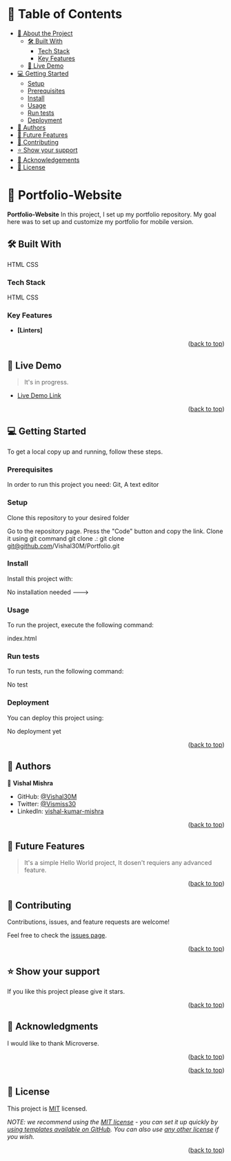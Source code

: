 <a name="readme-top"></a>

<!--
HOW TO USE:
This is an example of how you may give instructions on setting up your project locally.

Modify this file to match your project and remove sections that don't apply.

REQUIRED SECTIONS:
- Table of Contents
- About the Project
  - Built With
  - Live Demo
- Getting Started
- Authors
- Future Features
- Contributing
- Show your support
- Acknowledgements
- License

OPTIONAL SECTIONS:
- FAQ

After you're finished please remove all the comments and instructions!
-->

<div align="center">
  <!-- You are encouraged to replace this logo with your own! Otherwise you can also remove it. -->


</div>

<!-- TABLE OF CONTENTS -->

# 📗 Table of Contents

- [📖 About the Project](#about-project)
  - [🛠 Built With](#built-with)
    - [Tech Stack](#tech-stack)
    - [Key Features](#key-features)
  - [🚀 Live Demo](#live-demo)
- [💻 Getting Started](#getting-started)
  - [Setup](#setup)
  - [Prerequisites](#prerequisites)
  - [Install](#install)
  - [Usage](#usage)
  - [Run tests](#run-tests)
  - [Deployment](#triangular_flag_on_post-deployment)
- [👥 Authors](#authors)
- [🔭 Future Features](#future-features)
- [🤝 Contributing](#contributing)
- [⭐️ Show your support](#support)
- [🙏 Acknowledgements](#acknowledgements)
- [📝 License](#license)

<!-- PROJECT DESCRIPTION -->

# 📖 Portfolio-Website <a name="about-project"></a>

> 
**Portfolio-Website** In this project, I set up my portfolio repository. My goal here was to set up and customize my portfolio for mobile version.
## 🛠 Built With <a name="built-with"></a>
HTML
CSS
### Tech Stack <a name="tech-stack"></a>
HTML
CSS


<!-- Features -->

### Key Features <a name="key-features"></a>


- **[Linters]**

<p align="right">(<a href="#readme-top">back to top</a>)</p>

<!-- LIVE DEMO -->

## 🚀 Live Demo <a name="live-demo"></a>

>It's in progress.

- [Live Demo Link](https://google.com)

<p align="right">(<a href="#readme-top">back to top</a>)</p>

<!-- GETTING STARTED -->

## 💻 Getting Started <a name="getting-started"></a>


To get a local copy up and running, follow these steps.

### Prerequisites

In order to run this project you need:
Git, A text editor



### Setup

Clone this repository to your desired folder

Go to the repository page.
Press the "Code" button and copy the link.
Clone it using git command git clone <link>.:
git clone git@github.com/Vishal30M/Portfolio.git
<!--
Example commands:

```sh
  cd my-folder
git clone git@github.com:myaccount/my-project.git
```
--->

### Install

Install this project with:

No installation needed
--->

### Usage

To run the project, execute the following command:

index.html


### Run tests

To run tests, run the following command:

No test
### Deployment

You can deploy this project using:

No deployment yet
<p align="right">(<a href="#readme-top">back to top</a>)</p>

<!-- AUTHORS -->

## 👥 Authors <a name="authors"></a>


👤 **Vishal Mishra**
- GitHub: [@Vishal30M](https://github.com/Vishal30M)
- Twitter: [@Vismiss30](https://twitter.com/Vismiss30)
- LinkedIn: [vishal-kumar-mishra](https://www.linkedin.com/in/vishal-kumar-mishra-0a5226232/)


<p align="right">(<a href="#readme-top">back to top</a>)</p>

<!-- FUTURE FEATURES -->

## 🔭 Future Features <a name="future-features"></a>

>It's a simple Hello World project, It dosen't requiers any advanced feature.
<p align="right">(<a href="#readme-top">back to top</a>)</p>

<!-- CONTRIBUTING -->

## 🤝 Contributing <a name="contributing"></a>

Contributions, issues, and feature requests are welcome!

Feel free to check the [issues page](../../issues/).

<p align="right">(<a href="#readme-top">back to top</a>)</p>

<!-- SUPPORT -->

## ⭐️ Show your support <a name="support"></a>


If you like this project please give it stars.

<p align="right">(<a href="#readme-top">back to top</a>)</p>

<!-- ACKNOWLEDGEMENTS -->

## 🙏 Acknowledgments <a name="acknowledgements"></a>


I would like to thank Microverse.

<p align="right">(<a href="#readme-top">back to top</a>)</p>

<!-- FAQ (optional) -->


<p align="right">(<a href="#readme-top">back to top</a>)</p>

<!-- LICENSE -->

## 📝 License <a name="license"></a>

This project is [MIT](./LICENSE) licensed.

_NOTE: we recommend using the [MIT license](https://choosealicense.com/licenses/mit/) - you can set it up quickly by [using templates available on GitHub](https://docs.github.com/en/communities/setting-up-your-project-for-healthy-contributions/adding-a-license-to-a-repository). You can also use [any other license](https://choosealicense.com/licenses/) if you wish._

<p align="right">(<a href="#readme-top">back to top</a>)</p>